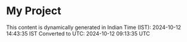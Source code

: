 # My Project

This content is dynamically generated in Indian Time (IST): 2024-10-12 14:43:35 IST
Converted to UTC: 2024-10-12 09:13:35 UTC
